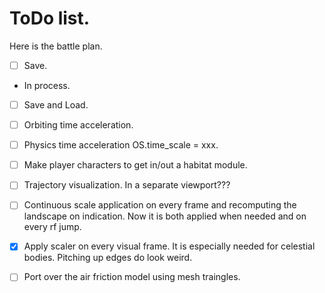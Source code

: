 

# ToDo list.

Here is the battle plan.
- [ ] Save.
- In process.
- [ ] Save and Load.
- [ ] Orbiting time acceleration.
- [ ] Physics time acceleration OS.time_scale = xxx.
- [ ] Make player characters to get in/out a habitat module.
- [ ] Trajectory visualization. In a separate viewport???
- [ ] Continuous scale application on every frame and recomputing the landscape on indication. Now it is both applied when needed and on every rf jump.
- [x] Apply scaler on every visual frame. It is especially needed for celestial bodies. Pitching up edges do look weird.
- [ ] Port over the air friction model using mesh traingles.






